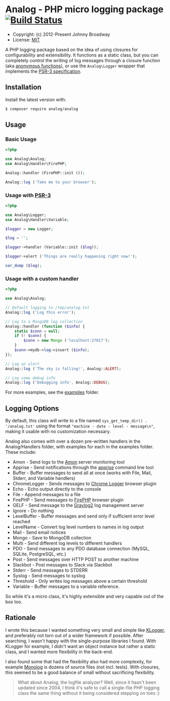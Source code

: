 # Analog - PHP micro logging package [![Build Status](https://travis-ci.org/jbroadway/analog.svg?branch=master)](https://travis-ci.org/jbroadway/analog)

* Copyright: (c) 2012-Present Johnny Broadway
* License: [MIT](http://www.opensource.org/licenses/mit-license.php)

<!-- a href='http://www.pledgie.com/campaigns/16595'><img alt='Click here to lend your support to: Analog and make a donation at www.pledgie.com !' src='http://www.pledgie.com/campaigns/16595.png?skin_name=chrome' border='0' /></a -->

A PHP logging package based on the idea of using closures
for configurability and extensibility. It functions as a static class, but you can
completely control the writing of log messages through a closure function
(aka [anonymous functions](http://ca3.php.net/manual/en/functions.anonymous.php)),
or use the `Analog\Logger` wrapper that implements the
[PSR-3 specification](https://www.php-fig.org/psr/psr-3/).

## Installation

Install the latest version with:

```bash
$ composer require analog/analog
```

## Usage

### Basic Usage

```php
<?php

use Analog\Analog;
use Analog\Handler\FirePHP;

Analog::handler (FirePHP::init ());

Analog::log ('Take me to your browser');
```

### Usage with [PSR-3](https://www.php-fig.org/psr/psr-3/)

```php
<?php

use Analog\Logger;
use Analog\Handler\Variable;

$logger = new Logger;

$log = '';

$logger->handler (Variable::init ($log));

$logger->alert ('Things are really happening right now!');

var_dump ($log);
```

### Usage with a custom handler

```php
<?php

use Analog\Analog;

// Default logging to /tmp/analog.txt
Analog::log ('Log this error');

// Log to a MongoDB log collection
Analog::handler (function ($info) {
	static $conn = null;
	if (! $conn) {
		$conn = new Mongo ('localhost:27017');
	}
	$conn->mydb->log->insert ($info);
});

// Log an alert
Analog::log ('The sky is falling!', Analog::ALERT);

// Log some debug info
Analog::log ('Debugging info', Analog::DEBUG);
```

For more examples, see the [examples](https://github.com/jbroadway/analog/tree/master/examples) folder.

## Logging Options

By default, this class will write to a file named `sys_get_temp_dir() . '/analog.txt'`
using the format `"machine - date - level - message\n"`, making it usable with no
customization necessary.

Analog also comes with over a dozen pre-written handlers in the Analog/Handlers folder,
with examples for each in the examples folder. These include:

* Amon - Send logs to the [Amon](http://amon.cx/) server monitoring tool
* Apprise - Send notifications through the [apprise](https://github.com/caronc/apprise) command line tool
* Buffer - Buffer messages to send all at once (works with File, Mail, Stderr, and Variable handlers)
* ChromeLogger - Sends messages to [Chrome Logger](http://craig.is/writing/chrome-logger) browser plugin
* Echo - Echo output directly to the console
* File - Append messages to a file
* FirePHP - Send messages to [FirePHP](http://www.firephp.org/) browser plugin
* GELF - Send message to the [Graylog2](http://www.graylog2.org/) log management server
* Ignore - Do nothing
* LevelBuffer - Buffer messages and send only if sufficient error level reached
* LevelName - Convert log level numbers to names in log output
* Mail - Send email notices
* Mongo - Save to MongoDB collection
* Multi - Send different log levels to different handlers
* PDO - Send messages to any PDO database connection (MySQL, SQLite, PostgreSQL, etc.)
* Post - Send messages over HTTP POST to another machine
* Slackbot - Post messages to Slack via Slackbot
* Stderr - Send messages to STDERR
* Syslog - Send messages to syslog
* Threshold - Only writes log messages above a certain threshold
* Variable - Buffer messages to a variable reference.

So while it's a micro class, it's highly extensible and very capable out of the box too.

## Rationale

I wrote this because I wanted something very small and simple like
[KLogger](https://github.com/katzgrau/KLogger), and preferably not torn out
of a wider framework if possible. After searching, I wasn't happy with the
single-purpose libraries I found. With KLogger for example, I didn't want an
object instance but rather a static class, and I wanted more flexibility in
the back-end.

I also found some that had the flexibility also had more complexity, for example
[Monolog](https://github.com/Seldaek/monolog) is dozens of source files (not incl. tests).
With closures, this seemed to be a good balance of small without sacrificing
flexibility.

> What about Analog, the logfile analyzer? Well, since it hasn't been updated
> since 2004, I think it's safe to call a single-file PHP logging class the
> same thing without it being considered stepping on toes :)
